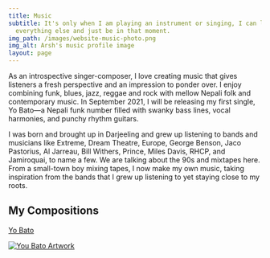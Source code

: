 ```yaml
---
title: Music
subtitle: It's only when I am playing an instrument or singing, I can let go of
  everything else and just be in that moment.
img_path: /images/website-music-photo.png
img_alt: Arsh's music profile image
layout: page
---
```

As an introspective singer-composer, I love creating music that gives listeners a fresh perspective and an impression to ponder over. I enjoy combining funk, blues, jazz, reggae and rock with mellow Nepali folk and contemporary music.  In September 2021, I will be releasing my first single, Yo Bato—a Nepali funk number filled with swanky bass lines, vocal harmonies, and punchy rhythm guitars.

I was born and brought up in Darjeeling and grew up listening to bands and musicians like Extreme, Dream Theatre, Europe, George Benson, Jaco Pastorius, Al Jarreau, Bill Withers, Prince, Miles Davis, RHCP, and Jamiroquai,  to name a few. We are talking about the 90s and mixtapes here. From a small-town boy mixing tapes, I now make my own music, taking inspiration from the bands that I grew up listening to yet staying close to my roots.

### <a name="songs"></a>

## My Compositions


[Yo Bato](https://distrokid.com/hyperfollow/arshrai/yo-bato)

[![You Bato Artwork](https://www.arshabhirai.com/images/artwork-yo-batjpg)](https://distrokid.com/hyperfollow/arshrai/yo-bato)
